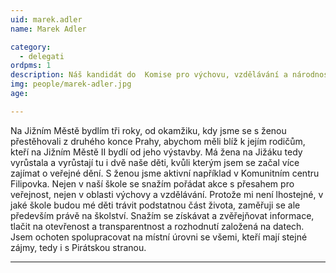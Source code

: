```yaml
---
uid: marek.adler
name: Marek Adler

category:
  - delegati
ordpms: 1 
description: Náš kandidát do  Komise pro výchovu, vzdělávání a národnostní menšiny
img: people/marek-adler.jpg
age: 

---
```


Na Jižním Městě bydlím tři roky, od okamžiku, kdy jsme se s ženou přestěhovali z druhého konce Prahy, abychom měli blíž k jejím rodičům, kteří na Jižním Městě II bydlí od jeho výstavby. Má žena na Jižáku tedy vyrůstala a vyrůstají tu i dvě naše děti, kvůli kterým jsem se začal více zajímat o veřejné dění. S ženou jsme aktivní například v Komunitním centru Filipovka. Nejen v naší škole se snažím pořádat akce s přesahem pro veřejnost, nejen v oblasti výchovy a vzdělávání. Protože mi není lhostejné, v jaké škole budou mé děti trávit podstatnou část života, zaměřuji se ale především právě na školství. Snažím se získávat a zvěřejňovat informace, tlačit na otevřenost a transparentnost a rozhodnutí založená na datech. Jsem ochoten spolupracovat na místní úrovni se všemi, kteří mají stejné zájmy, tedy i s Pirátskou stranou.


---
